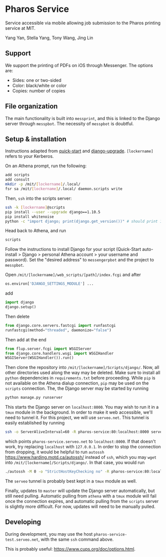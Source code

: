 # Pharos Service

Service accessible via mobile allowing job submission to the Pharos printing service at MIT.

Yang Yan, Stella Yang, Tony Wang, Jing Lin

## Support

We support the printing of PDFs on iOS through Messenger. The options are:

* Sides: one or two-sided
* Color: black/white or color
* Copies: number of copies

## File organization

The main functionality is built into `messprint`, and this is linked to the Django server through `messpbot`. The necessity of `messpbot` is doubtful.

## Setup & installation

Instructions adapted from [quick-start](https://scripts.mit.edu/start/) and [django-upgrade](https://scripts.mit.edu/faq/161/how-do-i-upgrade-django-can-i-still-use-the-django-quickstart-if-i-do-so). `[lockername]` refers to your Kerberos.

On an Athena prompt, run the following:

```bash
add scripts
add consult
mkdir -p /mit/[lockername]/.local/
fsr sa /mit/[lockername]/.local/ daemon.scripts write
```

Then, `ssh` into the scripts server:

```bash
ssh -k [lockername]@scripts
pip install --user --upgrade django==1.10.5
pip install whitenoise
python -c "import django; print(django.get_version())" # should print 1.10.5
```

Head back to Athena, and run

```bash
scripts
```

Follow the instructions to install Django for your script (Quick-Start auto-install > Django > personal Athena account > your username and password). Set the "desired address" to `messengerpbot` and the project to `messpbot`.

Open `/mit/[lockername]/web_scripts/[path]/index.fcgi` and after

```python
os.environ['DJANGO_SETTINGS_MODULE'] ...
```

add

```python
import django
django.setup()
```

Then delete

```python
from django.core.servers.fastcgi import runfastcgi
runfastcgi(method="threaded", daemonize="false")
```

Then add at the end

```python
from flup.server.fcgi import WSGIServer
from django.core.handlers.wsgi import WSGIHandler
WSGIServer(WSGIHandler()).run()
```

Then clone the repository into `/mit/[lockername]/Scripts/django/`. Now, all other directories used along the way may be deleted. Make sure to install all `python` dependencies in `requirements.txt` before proceeding. While `pip` is not available on the Athena dialup connection, `pip` may be used on the `scripts` connection. The, the Django server may be started by running

```bash
python manage.py runserver
```

This starts the Django server on `localhost:8000`. You may wish to run it in a `tmux` module in the background. In order to make it web accessible, we'll need to tunnel it. For this project, we will use `serveo.net`. This tunnel is easily established by running

```bash
ssh -o ServerAliveInterval=60 -R pharos-service:80:localhost:8000 serveo.net
```

which points `pharos-service.serveo.net` to `localhost:8000`. If that doesn't work, try replacing `localhost` with `127.0.0.1`. In order to stop the connection from dropping, it would be helpful to run `autossh` <https://www.harding.motd.ca/autossh/> instead of `ssh`, which you may `wget` into `/mit/[lockername]/Scripts/django/`. In that case, you would run

```bash
./autossh -M 0 -o "StrictHostKeyChecking no" -R pharos-service:80:localhost:8000 serveo.net
```

The `serveo` tunnel is probably best kept in a `tmux` module as well.

Finally, updates to `master` will update the Django server automatically, but still need pulling. Automatic pulling from `athena` with a `tmux` module will fail once the connection expires, and automatic pulling from the `scripts` server is slightly more difficult. For now, updates will need to be manually pulled.

## Developing

During development, you may use the host `pharos-service-test.serveo.net`, with the same `ssh` command above.

This is probably useful: <https://www.cups.org/doc/options.html>.

